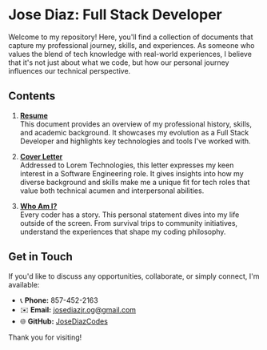 # Jose Diaz: Full Stack Developer

Welcome to my repository! Here, you'll find a collection of documents that capture my professional journey, skills, and experiences. As someone who values the blend of tech knowledge with real-world experiences, I believe that it's not just about what we code, but how our personal journey influences our technical perspective.

## Contents

1. [**Resume**](Jose_Diaz_Resume.md)  
   This document provides an overview of my professional history, skills, and academic background. It showcases my evolution as a Full Stack Developer and highlights key technologies and tools I've worked with.

2. [**Cover Letter**](Jose_Diaz_Cover_Letter.md)  
   Addressed to Lorem Technologies, this letter expresses my keen interest in a Software Engineering role. It gives insights into how my diverse background and skills make me a unique fit for tech roles that value both technical acumen and interpersonal abilities.

3. [**Who Am I?**](Jose_Diaz_Story.md)  
   Every coder has a story. This personal statement dives into my life outside of the screen. From survival trips to community initiatives, understand the experiences that shape my coding philosophy.

## Get in Touch

If you'd like to discuss any opportunities, collaborate, or simply connect, I'm available:

- 📞 **Phone:** 857-452-2163
- ✉️ **Email:** [josediazjr.og@gmail.com](mailto:josediazjr.og@gmail.com)
- 🌐 **GitHub:** [JoseDiazCodes](https://github.com/JoseDiazCodes)

Thank you for visiting!
